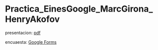 # Practica_EinesGoogle_MarcGirona_HenryAkofov

presentacion: [pdf](https://github.com/MRK-GRN/Practica_EinesGoogle_MarcGirona_HenryAkofov/blob/main/DNS.pdf)

encuaesta: [Google Forms](https://docs.google.com/forms/d/e/1FAIpQLSfDlMuO4ynGzv7ZePqTxo4DXMnxpGFPFUnlqT6rWb3FUkMaEA/viewform?usp=sharing&ouid=103301834319360142473)
